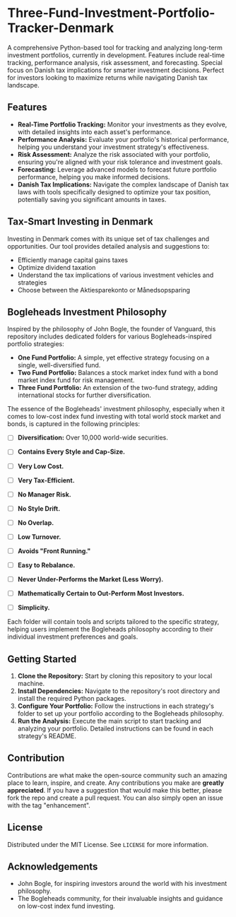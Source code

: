 # Three-Fund-Investment-Portfolio-Tracker-Denmark
A comprehensive Python-based tool for tracking and analyzing long-term investment portfolios, currently in development. Features include real-time tracking, performance analysis, risk assessment, and forecasting. Special focus on Danish tax implications for smarter investment decisions. Perfect for investors looking to maximize returns while navigating Danish tax landscape.

## Features

- **Real-Time Portfolio Tracking:** Monitor your investments as they evolve, with detailed insights into each asset's performance.
- **Performance Analysis:** Evaluate your portfolio's historical performance, helping you understand your investment strategy's effectiveness.
- **Risk Assessment:** Analyze the risk associated with your portfolio, ensuring you're aligned with your risk tolerance and investment goals.
- **Forecasting:** Leverage advanced models to forecast future portfolio performance, helping you make informed decisions.
- **Danish Tax Implications:** Navigate the complex landscape of Danish tax laws with tools specifically designed to optimize your tax position, potentially saving you significant amounts in taxes.

## Tax-Smart Investing in Denmark

Investing in Denmark comes with its unique set of tax challenges and opportunities. Our tool provides detailed analysis and suggestions to:
- Efficiently manage capital gains taxes
- Optimize dividend taxation
- Understand the tax implications of various investment vehicles and strategies
- Choose between the Aktiesparekonto or Månedsopsparing

## Bogleheads Investment Philosophy

Inspired by the philosophy of John Bogle, the founder of Vanguard, this repository includes dedicated folders for various Bogleheads-inspired portfolio strategies:
- **One Fund Portfolio:** A simple, yet effective strategy focusing on a single, well-diversified fund.
- **Two Fund Portfolio:** Balances a stock market index fund with a bond market index fund for risk management.
- **Three Fund Portfolio:** An extension of the two-fund strategy, adding international stocks for further diversification.

The essence of the Bogleheads' investment philosophy, especially when it comes to low-cost index fund investing with total world stock market and bonds, is captured in the following principles:

- [ ] **Diversification:** Over 10,000 world-wide securities.
- [ ] **Contains Every Style and Cap-Size.**
- [ ] **Very Low Cost.**
- [ ] **Very Tax-Efficient.**
- [ ] **No Manager Risk.**
- [ ] **No Style Drift.**
- [ ] **No Overlap.**
- [ ] **Low Turnover.**
- [ ] **Avoids "Front Running."**
- [ ] **Easy to Rebalance.**
- [ ] **Never Under-Performs the Market (Less Worry).**
- [ ] **Mathematically Certain to Out-Perform Most Investors.**
- [ ] **Simplicity.**


Each folder will contain tools and scripts tailored to the specific strategy, helping users implement the Bogleheads philosophy according to their individual investment preferences and goals.

## Getting Started

1. **Clone the Repository:** Start by cloning this repository to your local machine. 
2. **Install Dependencies:** Navigate to the repository's root directory and install the required Python packages.
3. **Configure Your Portfolio:** Follow the instructions in each strategy's folder to set up your portfolio according to the Bogleheads philosophy.
4. **Run the Analysis:** Execute the main script to start tracking and analyzing your portfolio. Detailed instructions can be found in each strategy's README.

## Contribution

Contributions are what make the open-source community such an amazing place to learn, inspire, and create. Any contributions you make are **greatly appreciated**. If you have a suggestion that would make this better, please fork the repo and create a pull request. You can also simply open an issue with the tag "enhancement".

## License

Distributed under the MIT License. See `LICENSE` for more information.

## Acknowledgements

- John Bogle, for inspiring investors around the world with his investment philosophy.
- The Bogleheads community, for their invaluable insights and guidance on low-cost index fund investing.
